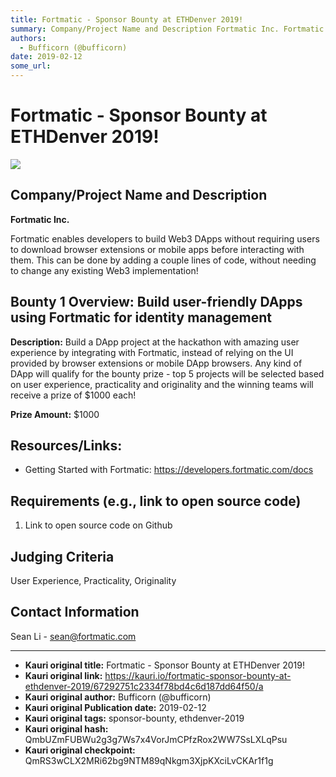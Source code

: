 ```yaml
---
title: Fortmatic - Sponsor Bounty at ETHDenver 2019!
summary: Company/Project Name and Description Fortmatic Inc. Fortmatic enables developers to build Web3 DApps without requiring users to download browser extensions or mobile apps before interacting with them. This can be done by adding a couple lines of code, without needing to change any existing Web3 implementation! Bounty 1 Overview- Build user-friendly DApps using Fortmatic for identity management Description- Build a DApp project at the hackathon with amazing user experience by integrating with For
authors:
  - Bufficorn (@bufficorn)
date: 2019-02-12
some_url: 
---
```


# Fortmatic - Sponsor Bounty at ETHDenver 2019!

![](https://ipfs.infura.io/ipfs/QmPwbNYMtV8NDX3AhTd7v9KNxuLUmGqUHMwJtbV2o2hsDb)


## Company/Project Name and Description

**Fortmatic Inc.**

Fortmatic enables developers to build Web3 DApps without requiring users to download browser extensions or mobile apps before interacting with them. This can be done by adding a couple lines of code, without needing to change any existing Web3 implementation!

## Bounty 1 Overview: Build user-friendly DApps using Fortmatic for identity management

**Description:** Build a DApp project at the hackathon with amazing user experience by integrating with Fortmatic, instead of relying on the UI provided by browser extensions or mobile DApp browsers. Any kind of DApp will qualify for the bounty prize - top 5 projects will be selected based on user experience, practicality and originality and the winning teams will receive a prize of $1000 each!

**Prize Amount:** $1000

## Resources/Links:
- Getting Started with Fortmatic: https://developers.fortmatic.com/docs

## Requirements (e.g., link to open source code)

1. Link to open source code on Github

## Judging Criteria

User Experience, Practicality, Originality

## Contact Information

Sean Li - sean@fortmatic.com





---

- **Kauri original title:** Fortmatic - Sponsor Bounty at ETHDenver 2019!
- **Kauri original link:** https://kauri.io/fortmatic-sponsor-bounty-at-ethdenver-2019/67292751c2334f78bd4c6d187dd64f50/a
- **Kauri original author:** Bufficorn (@bufficorn)
- **Kauri original Publication date:** 2019-02-12
- **Kauri original tags:** sponsor-bounty, ethdenver-2019
- **Kauri original hash:** QmbUZmFUBWu2g3g7Ws7x4VorJmCPfzRox2WW7SsLXLqPsu
- **Kauri original checkpoint:** QmRS3wCLX2MRi62bg9NTM89qNkgm3XjpKXciLvCKAr1f1g



